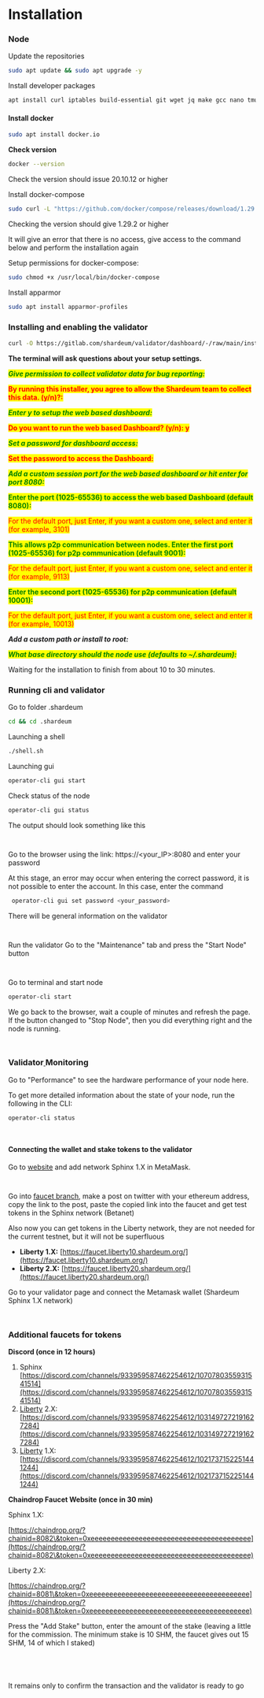# Installation

### Node

Update the repositories

```bash
sudo apt update && sudo apt upgrade -y
```

Install developer packages

```bash
apt install curl iptables build-essential git wget jq make gcc nano tmux htop nvme-cli pkg-config libssl-dev libleveldb-dev tar clang bsdmainutils ncdu unzip libleveldb-dev chrony -y
```

#### Install docker <a href="#install-docker" id="install-docker"></a>

```bash
sudo apt install docker.io 
```

**Check version**

```bash
docker --version
```

Check the version should issue 20.10.12 or higher

Install docker-compose

```bash
sudo curl -L "https://github.com/docker/compose/releases/download/1.29.2/docker-compose-$(uname -s)-$(uname -m)" -o /usr/local/bin/docker-compose && docker-compose --version
```

Checking the version should give 1.29.2 or higher

It will give an error that there is no access, give access to the command below and perform the installation again

Setup permissions for docker-compose:

```bash
sudo chmod +x /usr/local/bin/docker-compose
```

Install apparmor

```bash
sudo apt install apparmor-profiles
```

### Installing and enabling the validator <a href="#hn8m" id="hn8m"></a>

```bash
curl -O https://gitlab.com/shardeum/validator/dashboard/-/raw/main/installer.sh && chmod +x installer.sh && ./installer.sh
```

**The terminal will ask questions about your setup settings.**

_<mark style="color:green;">**Give permission to collect validator data for bug reporting:**</mark>_

<mark style="color:red;">**By running this installer, you agree to allow the Shardeum team to collect this data. (y/n)?:**</mark>

_<mark style="color:green;">**Enter y to setup the web based dashboard:**</mark>_

<mark style="color:red;">**Do you want to run the web based Dashboard? (y/n): y**</mark>

_<mark style="color:green;">**Set a password for dashboard access:**</mark>_

<mark style="color:red;">**Set the password to access the Dashboard:**</mark>

_<mark style="color:green;">**Add a custom session port for the web based dashboard or hit enter for port 8080:**</mark>_

<mark style="color:green;">**Enter the port (1025-65536) to access the web based Dashboard (default 8080):**</mark>

<mark style="color:red;">For the default port, just Enter, if you want a custom one, select and enter it (for example, 3101)</mark>

<mark style="color:green;">**This allows p2p communication between nodes. Enter the first port (1025-65536) for p2p communication (default 9001):**</mark>

<mark style="color:red;">For the default port, just Enter, if you want a custom one, select and enter it (for example, 9113)</mark>

<mark style="color:green;">**Enter the second port (1025-65536) for p2p communication (default 10001):**</mark>

<mark style="color:red;">For the default port, just Enter, if you want a custom one, select and enter it (for example, 10013)</mark>

_**Add a custom path or install to root:**_

_<mark style="color:green;">**What base directory should the node use (defaults to \~/.shardeum):**</mark>_

Waiting for the installation to finish from about 10 to 30 minutes.

### Running cli and validator <a href="#4ure" id="4ure"></a>

Go to folder .shardeum

```bash
cd && cd .shardeum
```

Launching a shell

```bash
./shell.sh
```

Launching gui

```bash
operator-cli gui start
```

Check status of the node

```bash
operator-cli gui status
```

The output should look something like this

<figure><img src="https://img2.teletype.in/files/d1/23/d123aec3-ee0d-42c7-ada4-0b2c1e2d45fb.jpeg" alt=""><figcaption></figcaption></figure>

<figure><img src="https://img2.teletype.in/files/d1/23/d123aec3-ee0d-42c7-ada4-0b2c1e2d45fb.jpeg" alt=""><figcaption></figcaption></figure>

Go to the browser using the link: https://\<your\_IP>:8080 and enter your password

At this stage, an error may occur when entering the correct password, it is not possible to enter the account. In this case, enter the command

```bash
 operator-cli gui set password <your_password>
```

There will be general information on the validator

<figure><img src="https://img3.teletype.in/files/e1/bd/e1bd174a-593c-4aa0-8f28-53e43bb4e3a2.png" alt=""><figcaption></figcaption></figure>

<figure><img src="https://img3.teletype.in/files/e1/bd/e1bd174a-593c-4aa0-8f28-53e43bb4e3a2.png" alt=""><figcaption></figcaption></figure>

Run the validator Go to the "Maintenance" tab and press the "Start Node" button

<figure><img src="https://img1.teletype.in/files/88/68/88680203-a3cc-4023-a30b-1e11e97b4aad.png" alt=""><figcaption></figcaption></figure>

<figure><img src="https://img1.teletype.in/files/88/68/88680203-a3cc-4023-a30b-1e11e97b4aad.png" alt=""><figcaption></figcaption></figure>

Go to terminal and start node

```bash
operator-cli start
```

We go back to the browser, wait a couple of minutes and refresh the page. If the button changed to "Stop Node", then you did everything right and the node is running.

<figure><img src="https://img1.teletype.in/files/ca/8e/ca8ec5e6-a361-4bed-b131-2cdc0cd97fc3.png" alt=""><figcaption></figcaption></figure>

<figure><img src="https://img1.teletype.in/files/ca/8e/ca8ec5e6-a361-4bed-b131-2cdc0cd97fc3.png" alt=""><figcaption></figcaption></figure>

### Validator[ ](https://docs.shardeum.org/node/run/validator#step-6-monitor-validator)Monitoring[​](https://docs.shardeum.org/node/run/validator#step-6-monitor-validator) <a href="#hssp" id="hssp"></a>

Go to "Performance" to see the hardware performance of your node here.

To get more detailed information about the state of your node, run the following in the CLI:

```bash
operator-cli status
```

<figure><img src="https://img2.teletype.in/files/19/62/1962b329-bea3-4741-ae57-a9e723afe033.jpeg" alt=""><figcaption></figcaption></figure>

<figure><img src="https://img2.teletype.in/files/19/62/1962b329-bea3-4741-ae57-a9e723afe033.jpeg" alt=""><figcaption></figcaption></figure>

#### Connecting the wallet and stake tokens to the validator <a href="#sutg" id="sutg"></a>

Go to [website](https://docs.shardeum.org/network/endpoints) and add network Sphinx 1.X in MetaMask.

<figure><img src="https://img1.teletype.in/files/87/20/87204cfb-9572-4af6-9bf3-ec6db0a07adb.png" alt=""><figcaption></figcaption></figure>

<figure><img src="https://img1.teletype.in/files/87/20/87204cfb-9572-4af6-9bf3-ec6db0a07adb.png" alt=""><figcaption></figcaption></figure>

Go into [faucet branch](https://faucet-sphinx.shardeum.org/), make a post on twitter with your ethereum address, copy the link to the post, paste the copied link into the faucet and get test tokens in the Sphinx network (Betanet)

Also now you can get tokens in the Liberty network, they are not needed for the current testnet, but it will not be superfluous

* **Liberty 1.X:** [https://faucet.liberty10.shardeum.org/](https://faucet.liberty10.shardeum.org/)
* **Liberty 2.X:** [https://faucet.liberty20.shardeum.org/](https://faucet.liberty20.shardeum.org/)

Go to your validator page and connect the Metamask wallet (Shardeum Sphinx 1.X network)

<figure><img src="https://img3.teletype.in/files/6a/c9/6ac99c40-355a-406d-bb01-f9385ddd923a.png" alt=""><figcaption></figcaption></figure>

<figure><img src="https://img3.teletype.in/files/6a/c9/6ac99c40-355a-406d-bb01-f9385ddd923a.png" alt=""><figcaption></figcaption></figure>

### Additional faucets for tokens <a href="#29st" id="29st"></a>

**Discord (once in 12 hours)**

1. Sphinx [https://discord.com/channels/933959587462254612/1070780355931541514](https://discord.com/channels/933959587462254612/1070780355931541514)
2. [Liberty](https://discord.com/channels/933959587462254612/1070780355931541514Liberty) 2.X:[https://discord.com/channels/933959587462254612/1031497272191627284](https://discord.com/channels/933959587462254612/1031497272191627284)
3. [Liberty](https://discord.com/channels/933959587462254612/1031497272191627284Liberty) 1.X: [https://discord.com/channels/933959587462254612/1021737152251441244](https://discord.com/channels/933959587462254612/1021737152251441244)

**Chaindrop Faucet Website (once in 30 min)**

Sphinx 1.X:

[https://chaindrop.org/?chainid=8082\&token=0xeeeeeeeeeeeeeeeeeeeeeeeeeeeeeeeeeeeeeeee](https://chaindrop.org/?chainid=8082\&token=0xeeeeeeeeeeeeeeeeeeeeeeeeeeeeeeeeeeeeeeee)

Liberty 2.X:

[https://chaindrop.org/?chainid=8081\&token=0xeeeeeeeeeeeeeeeeeeeeeeeeeeeeeeeeeeeeeeee](https://chaindrop.org/?chainid=8081\&token=0xeeeeeeeeeeeeeeeeeeeeeeeeeeeeeeeeeeeeeeee)

Press the "Add Stake" button, enter the amount of the stake (leaving a little for the commission. The minimum stake is 10 SHM, the faucet gives out 15 SHM, 14 of which I staked)

<figure><img src="https://img3.teletype.in/files/a9/75/a97522e6-ce7d-489c-95c1-7c4d8ece4bfb.png" alt=""><figcaption></figcaption></figure>

<figure><img src="https://img3.teletype.in/files/a9/75/a97522e6-ce7d-489c-95c1-7c4d8ece4bfb.png" alt=""><figcaption></figcaption></figure>

<figure><img src="https://img2.teletype.in/files/d4/2a/d42a5de5-cec5-4468-acee-1f9d72299bed.png" alt=""><figcaption></figcaption></figure>

<figure><img src="https://img2.teletype.in/files/d4/2a/d42a5de5-cec5-4468-acee-1f9d72299bed.png" alt=""><figcaption></figcaption></figure>

It remains only to confirm the transaction and the validator is ready to go

<figure><img src="https://img2.teletype.in/files/17/7b/177b3345-da73-451d-b76a-f6ae0eb889e0.png" alt=""><figcaption></figcaption></figure>

<figure><img src="https://img2.teletype.in/files/17/7b/177b3345-da73-451d-b76a-f6ae0eb889e0.png" alt=""><figcaption></figcaption></figure>

###

